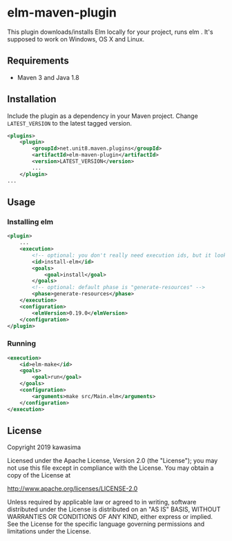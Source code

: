 # elm-maven-plugin

This plugin downloads/installs Elm locally for your project, runs elm . It's supposed to work on Windows, OS X and Linux.

## Requirements

- Maven 3 and Java 1.8

## Installation

Include the plugin as a dependency in your Maven project. Change `LATEST_VERSION` to the latest tagged version.

```xml
<plugins>
    <plugin>
        <groupId>net.unit8.maven.plugins</groupId>
        <artifactId>elm-maven-plugin</artifactId>
        <version>LATEST_VERSION</version>
        ...
    </plugin>
...
```

## Usage

### Installing elm

```xml
<plugin>
    ...
    <execution>
        <!-- optional: you don't really need execution ids, but it looks nice in your build log. -->
        <id>install-elm</id>
        <goals>
            <goal>install</goal>
        </goals>
        <!-- optional: default phase is "generate-resources" -->
        <phase>generate-resources</phase>
    </execution>
    <configuration>
        <elmVersion>0.19.0</elmVersion>
    </configuration>
</plugin>
```

### Running

```xml
<execution>
    <id>elm-make</id>
    <goals>
        <goal>run</goal>
    </goals>
    <configuration>
        <arguments>make src/Main.elm</arguments>
    </configuration>
</execution>
```

## License

Copyright 2019 kawasima

Licensed under the Apache License, Version 2.0 (the "License");
you may not use this file except in compliance with the License.
You may obtain a copy of the License at

   http://www.apache.org/licenses/LICENSE-2.0

Unless required by applicable law or agreed to in writing, software
distributed under the License is distributed on an "AS IS" BASIS,
WITHOUT WARRANTIES OR CONDITIONS OF ANY KIND, either express or implied.
See the License for the specific language governing permissions and
limitations under the License.
